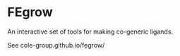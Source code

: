 # FEgrow
An interactive set of tools for making co-generic ligands. 

See cole-group.github.io/fegrow/
